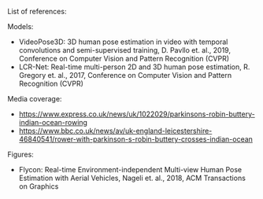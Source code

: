 List of references:

Models:
- VideoPose3D: 3D human pose estimation in video with temporal convolutions and semi-supervised training, D. Pavllo et. al., 2019, Conference on Computer Vision and Pattern Recognition (CVPR)
- LCR-Net: Real-time multi-person 2D and 3D human pose estimation, R. Gregory et. al., 2017, Conference on Computer Vision and Pattern Recognition (CVPR)

Media coverage:
- https://www.express.co.uk/news/uk/1022029/parkinsons-robin-buttery-indian-ocean-rowing
- https://www.bbc.co.uk/news/av/uk-england-leicestershire-46840541/rower-with-parkinson-s-robin-buttery-crosses-indian-ocean

Figures:
- Flycon: Real-time Environment-independent Multi-view Human Pose Estimation with Aerial Vehicles, Nageli et. al., 2018, ACM Transactions on Graphics


